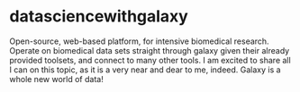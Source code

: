 # datasciencewithgalaxy
Open-source, web-based platform, for intensive biomedical research.  Operate on biomedical data sets straight through galaxy given their already provided toolsets, and connect to many other tools.  I am excited to share all I can on this topic, as it is a very near and dear to me, indeed. Galaxy is a whole new world of data!
